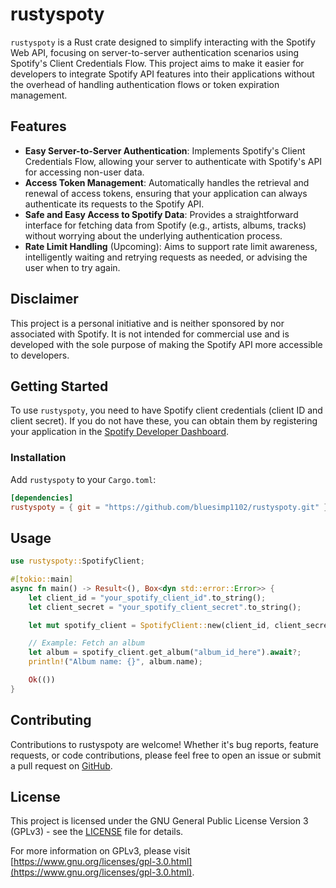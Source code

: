 # rustyspoty

`rustyspoty` is a Rust crate designed to simplify interacting with the Spotify Web API, focusing on server-to-server authentication scenarios using Spotify's Client Credentials Flow. This project aims to make it easier for developers to integrate Spotify API features into their applications without the overhead of handling authentication flows or token expiration management.

## Features

- **Easy Server-to-Server Authentication**: Implements Spotify's Client Credentials Flow, allowing your server to authenticate with Spotify's API for accessing non-user data.
- **Access Token Management**: Automatically handles the retrieval and renewal of access tokens, ensuring that your application can always authenticate its requests to the Spotify API.
- **Safe and Easy Access to Spotify Data**: Provides a straightforward interface for fetching data from Spotify (e.g., artists, albums, tracks) without worrying about the underlying authentication process.
- **Rate Limit Handling** (Upcoming): Aims to support rate limit awareness, intelligently waiting and retrying requests as needed, or advising the user when to try again.

## Disclaimer

This project is a personal initiative and is neither sponsored by nor associated with Spotify. It is not intended for commercial use and is developed with the sole purpose of making the Spotify API more accessible to developers.

## Getting Started

To use `rustyspoty`, you need to have Spotify client credentials (client ID and client secret). If you do not have these, you can obtain them by registering your application in the [Spotify Developer Dashboard](https://developer.spotify.com/dashboard/).

### Installation

Add `rustyspoty` to your `Cargo.toml`:

```toml
[dependencies]
rustyspoty = { git = "https://github.com/bluesimp1102/rustyspoty.git" }
```

## Usage

```rust
use rustyspoty::SpotifyClient;

#[tokio::main]
async fn main() -> Result<(), Box<dyn std::error::Error>> {
    let client_id = "your_spotify_client_id".to_string();
    let client_secret = "your_spotify_client_secret".to_string();

    let mut spotify_client = SpotifyClient::new(client_id, client_secret);

    // Example: Fetch an album
    let album = spotify_client.get_album("album_id_here").await?;
    println!("Album name: {}", album.name);

    Ok(())
}
```

## Contributing

Contributions to rustyspoty are welcome! Whether it's bug reports, feature requests, or code contributions, please feel free to open an issue or submit a pull request on [GitHub](https://github.com/bluesimp1102/rustyspoty).

## License

This project is licensed under the GNU General Public License Version 3 (GPLv3) - see the [LICENSE](LICENSE) file for details.

For more information on GPLv3, please visit [https://www.gnu.org/licenses/gpl-3.0.html](https://www.gnu.org/licenses/gpl-3.0.html).
